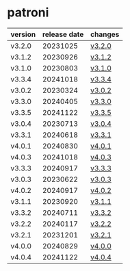 # patroni	


|version|release date|changes|
|---|---|---|
|v3.2.0|20231025|[v3.2.0](./v3.2.0-20231025.md)|
|v3.1.2|20230926|[v3.1.2](./v3.1.2-20230926.md)|
|v3.1.0|20230803|[v3.1.0](./v3.1.0-20230803.md)|
|v3.3.4|20241018|[v3.3.4](./v3.3.4-20241018.md)|
|v3.0.2|20230324|[v3.0.2](./v3.0.2-20230324.md)|
|v3.3.0|20240405|[v3.3.0](./v3.3.0-20240405.md)|
|v3.3.5|20241122|[v3.3.5](./v3.3.5-20241122.md)|
|v3.0.4|20230713|[v3.0.4](./v3.0.4-20230713.md)|
|v3.3.1|20240618|[v3.3.1](./v3.3.1-20240618.md)|
|v4.0.1|20240830|[v4.0.1](./v4.0.1-20240830.md)|
|v4.0.3|20241018|[v4.0.3](./v4.0.3-20241018.md)|
|v3.3.3|20240917|[v3.3.3](./v3.3.3-20240917.md)|
|v3.0.3|20230622|[v3.0.3](./v3.0.3-20230622.md)|
|v4.0.2|20240917|[v4.0.2](./v4.0.2-20240917.md)|
|v3.1.1|20230920|[v3.1.1](./v3.1.1-20230920.md)|
|v3.3.2|20240711|[v3.3.2](./v3.3.2-20240711.md)|
|v3.2.2|20240117|[v3.2.2](./v3.2.2-20240117.md)|
|v3.2.1|20231201|[v3.2.1](./v3.2.1-20231201.md)|
|v4.0.0|20240829|[v4.0.0](./v4.0.0-20240829.md)|
|v4.0.4|20241122|[v4.0.4](./v4.0.4-20241122.md)|
